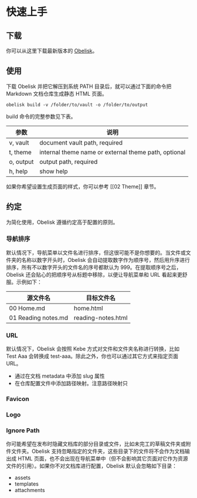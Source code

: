 # 快速上手

## 下载

你可以从这里下载最新版本的 [Obelisk](https://github.com/cuigh/obelisk/releases)。

## 使用

下载 Obelisk 并把它解压到系统 PATH 目录后，就可以通过下面的命令把 Markdown 文档仓库生成静态 HTML 页面。

```shell
obelisk build -v /folder/to/vault -o /folder/to/output
```

build 命令的完整参数见下表。

| 参数      | 说明                                                 |
| --------- | ---------------------------------------------------- |
| v, vault  | document vault path, required                        |
| t, theme  | internal theme name or external theme path, optional |
| o, output | output path, required                                |
| h, help   | show help                                            |

如果你希望设置生成页面的样式，你可以参考 [[02 Theme]] 章节。

## 约定

为简化使用，Obelisk 遵循约定高于配置的原则。

### 导航排序

默认情况下，导航菜单以文件名进行排序，但这很可能不是你想要的。当文件或文件夹的名称以数字开头时，Obelisk 会自动提取数字作为顺序号，然后用升序进行排序，所有不以数字开头的文件名的序号都默认为 999。在提取顺序号之后，Obelisk 还会贴心的把顺序号从标题中移除，以便让导航菜单和 URL 看起来更舒服。示例如下：

| 源文件名            | 目标文件名         |
| ------------------- | ------------------ |
| 00 Home.md          | home.html          |
| 01 Reading notes.md | reading-notes.html |

### URL

默认情况下，Obelisk 会按照 Kebe 方式对文件和文件夹名称进行转换，比如 Test Aaa 会转换成 test-aaa。除此之外，你也可以通过其它方式来指定页面 URL。

- 通过在文档 metadata 中添加 slug 属性
- 在仓库配置文件中添加路径映射。注意路径映射只

### Favicon

### Logo

### Ignore Path

你可能希望在发布时隐藏文档库的部分目录或文件，比如未完工的草稿文件夹或附件文件夹。Obelisk 支持忽略指定的文件夹，这些目录下的文件将不会作为文档输出成 HTML 页面，也不会出现在导航菜单中（但不会影响其它页面对它作为资源文件的引用）。如果你不对文档库进行配置，Obelisk 默认会忽略如下目录：

- assets
- templates
- attachments
